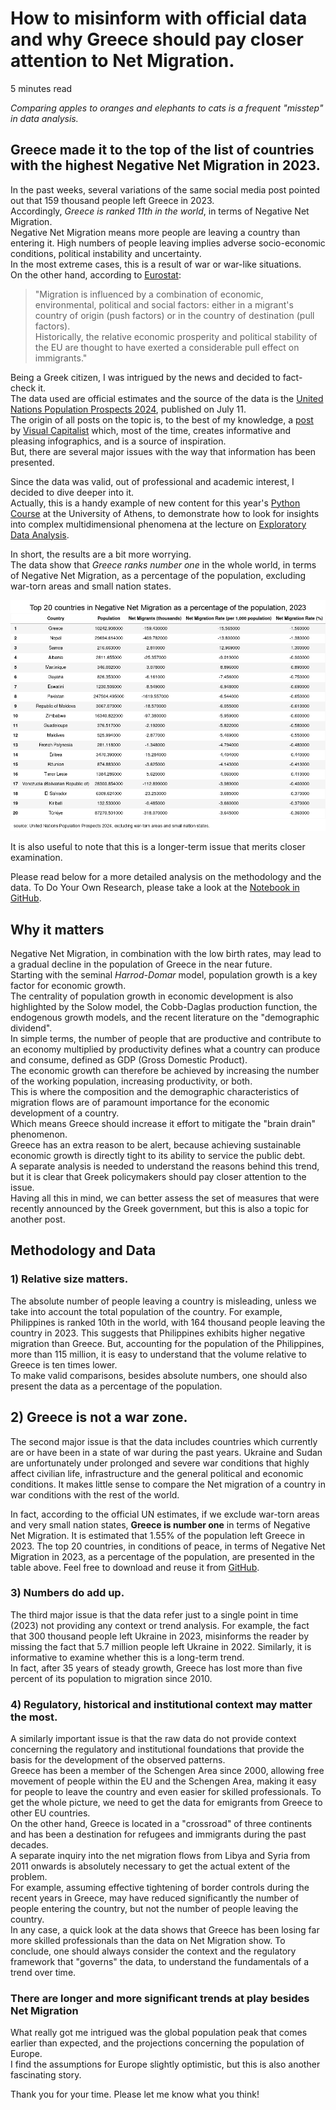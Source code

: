 # How to misinform with official data and why Greece should pay closer attention to Net Migration. 

5 minutes read  

*Comparing apples to oranges and elephants to cats is a frequent "misstep" in data analysis.*

## Greece made it to the top of the list of countries with the highest Negative Net Migration in 2023.

In the past weeks, several variations of the same social media post pointed out that 159 thousand people left Greece in 2023.  
Accordingly, *Greece is ranked 11th in the world*, in terms of Negative Net Migration.  
Negative Net Migration means more people are leaving a country than entering it.
High numbers of people leaving implies adverse socio-economic conditions, political instability and uncertainty.  
In the most extreme cases, this is a result of war or war-like situations.   
On the other hand, according to [Eurostat](https://ec.europa.eu/eurostat/statistics-explained/index.php?title=Migration_and_migrant_population_statistics):
> "Migration is influenced by a combination of economic, environmental, political and social factors: either in a migrant's country of origin (push factors) or in the country of destination (pull factors).  
> Historically, the relative economic prosperity and political stability of the EU are thought to have exerted a considerable pull effect on immigrants."

Being a Greek citizen, I was intrigued by the news and decided to fact-check it.  
The data used are official estimates and the source of the data is the [United Nations Population Prospects 2024](https://population.un.org/wpp/), published on July 11.   
The origin of all posts on the topic is, to the best of my knowledge, a [post](https://www.visualcapitalist.com/mapped-the-countries-losing-people-to-emigration-2023/) by [Visual Capitalist](https://www.visualcapitalist.com/) which, most of the time, creates informative and pleasing infographics, and is a source of inspiration.  
But, there are several major issues with the way that information has been presented.  

Since the data was valid, out of professional and academic interest, I decided to dive deeper into it.   
Actually, this is a handy example of new content for this year's [Python Course](https://github.com/argythana/uoa_py_course) at the University of Athens, to demonstrate how to look for insights into complex multidimensional phenomena at the lecture on [Exploratory Data Analysis](https://github.com/argythana/uoa_py_course/tree/main/lectures_07_12_pandas_scikit/lecture_09_EDA_plots).

In short, the results are a bit more worrying.  
The data show that *Greece ranks number one* in the whole world, in terms of Negative Net Migration, as a percentage of the population, excluding war-torn areas and small nation states.    

![Top 20 countries in Negative Migration](https://github.com/argythana/uoa_py_course/blob/main/lectures_07_12_pandas_scikit/lecture_09_EDA_plots/top20_in_negative_migration_2023.png)  

It is also useful to note that this is a longer-term issue that merits closer examination.



Please read below for a more detailed analysis on the methodology and the data. To Do Your Own Research, please take a look at the [Notebook in GitHub](https://github.com/argythana/uoa_py_course/blob/main/lectures_07_12_pandas_scikit/lecture_09_EDA_plots/lecture_07f_wpp_eda.ipynb).

## Why it matters

Negative Net Migration, in combination with the low birth rates, may lead to a gradual decline in the population of Greece in the near future.  
Starting with the seminal *Harrod-Domar* model, population growth is a key factor for economic growth.  
The centrality of population growth in economic development is also highlighted by the Solow model, the Cobb-Daglas production function, the endogenous growth models, and the recent literature on the "demographic dividend".     
In simple terms, the number of people that are productive and contribute to an economy multiplied by productivity defines what a country can produce and consume, defined as GDP (Gross Domestic Product).   
The economic growth can therefore be achieved by increasing the number of the working population, increasing productivity, or both.  
This is where the composition and the demographic characteristics of migration flows are of paramount importance for the economic development of a country.   
Which means Greece should increase it effort to mitigate the "brain drain" phenomenon.  
Greece has an extra reason to be alert, because achieving sustainable economic growth is directly tight to its ability to service the public debt.  
A separate analysis is needed to understand the reasons behind this trend, but it is clear that Greek policymakers should pay closer attention to the issue.  
Having all this in mind, we can better assess the set of measures that were recently announced by the Greek government, but this is also a topic for another post.  

## Methodology and Data

### 1) Relative size matters.
The absolute number of people leaving a country is misleading, unless we take into account the total population of the country.
For example, Philippines is ranked 10th in the world, with 164 thousand people leaving the country in 2023.
This suggests that Philippines exhibits higher negative migration than Greece. But, accounting for the population of the Philippines, more than 115 million, it is easy to understand that the volume relative to Greece is ten times lower.  
To make valid comparisons, besides absolute numbers, one should also present the data as a percentage of the population.

## 2) Greece is not a war zone.
The second major issue is that the data includes countries which currently are or have been in a state of war during the past years.
Ukraine and Sudan are unfortunately under prolonged and severe war conditions that highly affect civilian life, infrastructure and the general political and economic conditions. 
It makes little sense to compare the Net migration of a country in war conditions with the rest of the world.

In fact, according to the official UN estimates, if we exclude war-torn areas and very small nation states, **Greece is number one** in terms of Negative Net Migration.
It is estimated that 1.55% of the population left Greece in 2023.
The top 20 countries, in conditions of peace, in terms of Negative Net Migration in 2023, as a percentage of the population, are presented in the table above. Feel free to download and reuse it from [GitHub](https://github.com/argythana/uoa_py_course/blob/main/lectures_07_12_pandas_scikit/lecture_09_EDA_plots/top20_in_negative_migration_2023.png).

### 3) Numbers do add up. 
The third major issue is that the data refer just to a single point in time (2023) not providing any context or trend analysis.
For example, the fact that 300 thousand people left Ukraine in 2023, misinforms the reader by missing the fact that 5.7 million people left Ukraine in 2022. 
Similarly, it is informative to examine whether this is a long-term trend.  
In fact, after 35 years of steady growth, Greece has lost more than five percent of its population to migration since 2010. 

### 4) Regulatory, historical and institutional context may matter the most.
A similarly important issue is that the raw data do not provide context concerning the regulatory and institutional foundations that provide the basis for the development of the observed patterns.  
Greece has been a member of the Schengen Area since 2000, allowing free movement of people within the EU and the Schengen Area, making it easy for people to leave the country and even easier for skilled professionals. To get the whole picture, we need to get the data for emigrants from Greece to other EU countries.  
On the other hand, Greece is located in a "crossroad" of three continents and has been a destination for refugees and immigrants during the past decades.  
A separate inquiry into the net migration flows from Libya and Syria from 2011 onwards is absolutely necessary to get the actual extent of the problem.  
For example, assuming effective tightening of border controls during the recent years in Greece, may have reduced significantly the number of people entering the country, but not the number of people leaving the country.   
In any case, a quick look at the data shows that Greece has been losing far more skilled professionals than the data on Net Migration show.
To conclude, one should always consider the context and the regulatory framework that "governs" the data, to understand the fundamentals of a trend over time.

### There are longer and more significant trends at play besides Net Migration
What really got me intrigued was the global population peak that comes earlier than expected, and the projections concerning the population of Europe.  
I find the assumptions for Europe slightly optimistic, but this is also another fascinating story.

Thank you for your time. Please let me know what you think!